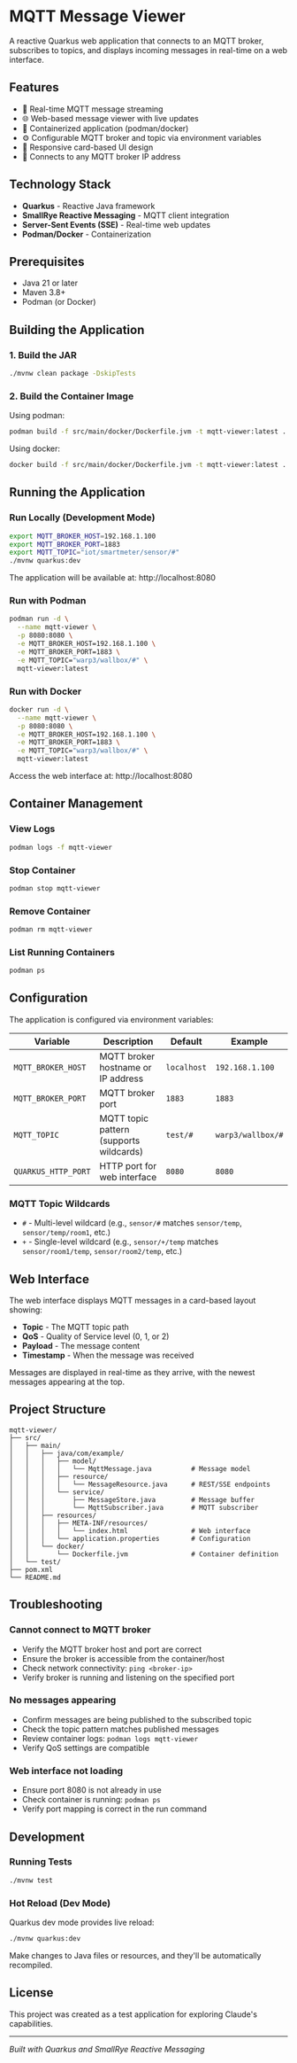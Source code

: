 # MQTT Message Viewer

A reactive Quarkus web application that connects to an MQTT broker, subscribes to topics, and displays incoming messages in real-time on a web interface.

## Features

- 🔄 Real-time MQTT message streaming
- 🌐 Web-based message viewer with live updates
- 🐳 Containerized application (podman/docker)
- ⚙️ Configurable MQTT broker and topic via environment variables
- 📱 Responsive card-based UI design
- 🔌 Connects to any MQTT broker IP address

## Technology Stack

- **Quarkus** - Reactive Java framework
- **SmallRye Reactive Messaging** - MQTT client integration
- **Server-Sent Events (SSE)** - Real-time web updates
- **Podman/Docker** - Containerization

## Prerequisites

- Java 21 or later
- Maven 3.8+
- Podman (or Docker)

## Building the Application

### 1. Build the JAR

```bash
./mvnw clean package -DskipTests
```

### 2. Build the Container Image

Using podman:

```bash
podman build -f src/main/docker/Dockerfile.jvm -t mqtt-viewer:latest .
```

Using docker:

```bash
docker build -f src/main/docker/Dockerfile.jvm -t mqtt-viewer:latest .
```

## Running the Application

### Run Locally (Development Mode)

```bash
export MQTT_BROKER_HOST=192.168.1.100
export MQTT_BROKER_PORT=1883
export MQTT_TOPIC="iot/smartmeter/sensor/#"
./mvnw quarkus:dev
```

The application will be available at: http://localhost:8080

### Run with Podman

```bash
podman run -d \
  --name mqtt-viewer \
  -p 8080:8080 \
  -e MQTT_BROKER_HOST=192.168.1.100 \
  -e MQTT_BROKER_PORT=1883 \
  -e MQTT_TOPIC="warp3/wallbox/#" \
  mqtt-viewer:latest
```

### Run with Docker

```bash
docker run -d \
  --name mqtt-viewer \
  -p 8080:8080 \
  -e MQTT_BROKER_HOST=192.168.1.100 \
  -e MQTT_BROKER_PORT=1883 \
  -e MQTT_TOPIC="warp3/wallbox/#" \
  mqtt-viewer:latest
```

Access the web interface at: http://localhost:8080

## Container Management

### View Logs

```bash
podman logs -f mqtt-viewer
```

### Stop Container

```bash
podman stop mqtt-viewer
```

### Remove Container

```bash
podman rm mqtt-viewer
```

### List Running Containers

```bash
podman ps
```

## Configuration

The application is configured via environment variables:

| Variable | Description | Default | Example |
|----------|-------------|---------|---------|
| `MQTT_BROKER_HOST` | MQTT broker hostname or IP address | `localhost` | `192.168.1.100` |
| `MQTT_BROKER_PORT` | MQTT broker port | `1883` | `1883` |
| `MQTT_TOPIC` | MQTT topic pattern (supports wildcards) | `test/#` | `warp3/wallbox/#` |
| `QUARKUS_HTTP_PORT` | HTTP port for web interface | `8080` | `8080` |

### MQTT Topic Wildcards

- `#` - Multi-level wildcard (e.g., `sensor/#` matches `sensor/temp`, `sensor/temp/room1`, etc.)
- `+` - Single-level wildcard (e.g., `sensor/+/temp` matches `sensor/room1/temp`, `sensor/room2/temp`, etc.)

## Web Interface

The web interface displays MQTT messages in a card-based layout showing:

- **Topic** - The MQTT topic path
- **QoS** - Quality of Service level (0, 1, or 2)
- **Payload** - The message content
- **Timestamp** - When the message was received

Messages are displayed in real-time as they arrive, with the newest messages appearing at the top.

## Project Structure

```
mqtt-viewer/
├── src/
│   ├── main/
│   │   ├── java/com/example/
│   │   │   ├── model/
│   │   │   │   └── MqttMessage.java          # Message model
│   │   │   ├── resource/
│   │   │   │   └── MessageResource.java      # REST/SSE endpoints
│   │   │   └── service/
│   │   │       ├── MessageStore.java         # Message buffer
│   │   │       └── MqttSubscriber.java       # MQTT subscriber
│   │   ├── resources/
│   │   │   ├── META-INF/resources/
│   │   │   │   └── index.html                # Web interface
│   │   │   └── application.properties        # Configuration
│   │   └── docker/
│   │       └── Dockerfile.jvm                # Container definition
│   └── test/
├── pom.xml
└── README.md
```

## Troubleshooting

### Cannot connect to MQTT broker

- Verify the MQTT broker host and port are correct
- Ensure the broker is accessible from the container/host
- Check network connectivity: `ping <broker-ip>`
- Verify broker is running and listening on the specified port

### No messages appearing

- Confirm messages are being published to the subscribed topic
- Check the topic pattern matches published messages
- Review container logs: `podman logs mqtt-viewer`
- Verify QoS settings are compatible

### Web interface not loading

- Ensure port 8080 is not already in use
- Check container is running: `podman ps`
- Verify port mapping is correct in the run command

## Development

### Running Tests

```bash
./mvnw test
```

### Hot Reload (Dev Mode)

Quarkus dev mode provides live reload:

```bash
./mvnw quarkus:dev
```

Make changes to Java files or resources, and they'll be automatically recompiled.

## License

This project was created as a test application for exploring Claude's capabilities.

---

*Built with Quarkus and SmallRye Reactive Messaging*
